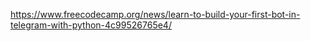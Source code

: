 https://www.freecodecamp.org/news/learn-to-build-your-first-bot-in-telegram-with-python-4c99526765e4/
